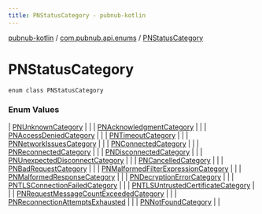 ```yaml
---
title: PNStatusCategory - pubnub-kotlin
---
```


[pubnub-kotlin](../../index.html) / [com.pubnub.api.enums](../index.html) / [PNStatusCategory](./index.html)

# PNStatusCategory

`enum class PNStatusCategory`

### Enum Values

| [PNUnknownCategory](-p-n-unknown-category.html) |  |
| [PNAcknowledgmentCategory](-p-n-acknowledgment-category.html) |  |
| [PNAccessDeniedCategory](-p-n-access-denied-category.html) |  |
| [PNTimeoutCategory](-p-n-timeout-category.html) |  |
| [PNNetworkIssuesCategory](-p-n-network-issues-category.html) |  |
| [PNConnectedCategory](-p-n-connected-category.html) |  |
| [PNReconnectedCategory](-p-n-reconnected-category.html) |  |
| [PNDisconnectedCategory](-p-n-disconnected-category.html) |  |
| [PNUnexpectedDisconnectCategory](-p-n-unexpected-disconnect-category.html) |  |
| [PNCancelledCategory](-p-n-cancelled-category.html) |  |
| [PNBadRequestCategory](-p-n-bad-request-category.html) |  |
| [PNMalformedFilterExpressionCategory](-p-n-malformed-filter-expression-category.html) |  |
| [PNMalformedResponseCategory](-p-n-malformed-response-category.html) |  |
| [PNDecryptionErrorCategory](-p-n-decryption-error-category.html) |  |
| [PNTLSConnectionFailedCategory](-p-n-t-l-s-connection-failed-category.html) |  |
| [PNTLSUntrustedCertificateCategory](-p-n-t-l-s-untrusted-certificate-category.html) |  |
| [PNRequestMessageCountExceededCategory](-p-n-request-message-count-exceeded-category.html) |  |
| [PNReconnectionAttemptsExhausted](-p-n-reconnection-attempts-exhausted.html) |  |
| [PNNotFoundCategory](-p-n-not-found-category.html) |  |

